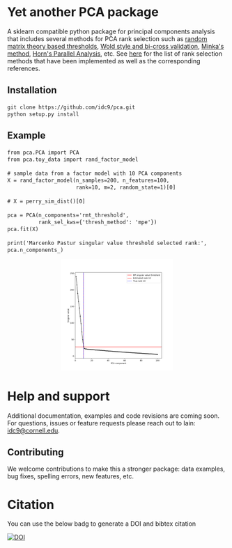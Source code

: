 # Yet another PCA package

A sklearn compatible python package for principal components analysis that includes several methods for PCA rank selection such as [random matrix theory based thresholds](https://arxiv.org/abs/1305.5870), [Wold style and bi-cross validation](https://projecteuclid.org/euclid.aoas/1245676186), [Minka's method](https://papers.nips.cc/paper/1853-automatic-choice-of-dimensionality-for-pca.pdf), [Horn's Parallel Analysis](), etc. See [here](pca/rank_selection/README.md) for the list of rank selection methods that have been implemented as well as the corresponding references.


## Installation

<!--
```
pip install pca (coming soon!)
```
-->

```
git clone https://github.com/idc9/pca.git
python setup.py install
```

## Example

```
from pca.PCA import PCA
from pca.toy_data import rand_factor_model

# sample data from a factor model with 10 PCA components
X = rand_factor_model(n_samples=200, n_features=100,
                      rank=10, m=2, random_state=1)[0]

# X = perry_sim_dist()[0]

pca = PCA(n_components='rmt_threshold',
          rank_sel_kws={'thresh_method': 'mpe'})
pca.fit(X)

print('Marcenko Pastur singular value threshold selected rank:', pca.n_components_)				  
```
<!--
![PCA scree plot](/docs/figures/scree_plot.png)
-->

<p align="center">
  <img src="/docs/figures/scree_plot.png" width="256" height="256">
</p>

# Help and support

Additional documentation, examples and code revisions are coming soon. For questions, issues or feature requests please reach out to Iain: <idc9@cornell.edu>.

<!--
## Testing
Testing is done using nose.
-->

## Contributing

We welcome contributions to make this a stronger package: data examples, bug fixes, spelling errors, new features, etc.


# Citation

You can use the below badg to generate a DOI and bibtex citation

 [![DOI](https://zenodo.org/badge/TODO.svg)](https://zenodo.org/badge/latestdoi/TODO)

